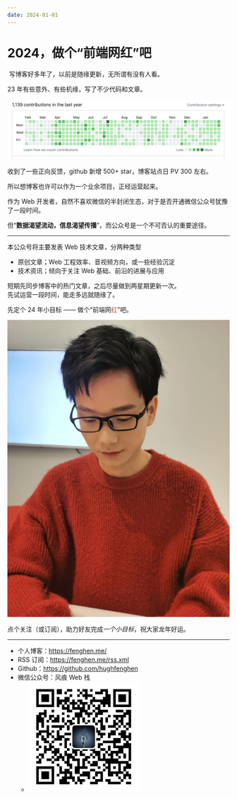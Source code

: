 ```yaml
---
date: 2024-01-01
---
```


# 2024，做个“前端网红”吧

​ 写博客好多年了，以前是随缘更新，无所谓有没有人看。

23 年有些意外、有些机缘，写了不少代码和文章。

![github contributions](./github-contributions.png)

收到了一些正向反馈，github 新增 500+ star，博客站点日 PV 300 左右。

所以想博客也许可以作为一个业余项目，正经运营起来。

作为 Web 开发者，自然不喜欢微信的半封闭生态，对于是否开通微信公众号犹豫了一段时间。

但“**数据渴望流动，信息渴望传播**”，而公众号是一个不可否认的重要途径。

---

本公众号将主要发表 Web 技术文章，分两种类型

- 原创文章；Web 工程效率、音视频方向，或一些经验沉淀
- 技术资讯；倾向于关注 Web 基础、前沿的进展与应用

短期先同步博客中的热门文章，之后尽量做到两星期更新一次。  
先试运营一段时间，能走多远就随缘了。

先定个 24 年小目标 —— 做个“前端网<font color="#CC331F">红</font>”吧。

![Photo](./me.png)

点个关注（或订阅），助力好友完成*一个小目标*，祝大家龙年好运。

---

- 个人博客：<https://fenghen.me/>
- RSS 订阅：<https://fenghen.me/rss.xml>
- Github：<https://github.com/hughfenghen>
- 微信公众号：风痕 Web 栈
  - <img src="./qrcode.png" width="250">
